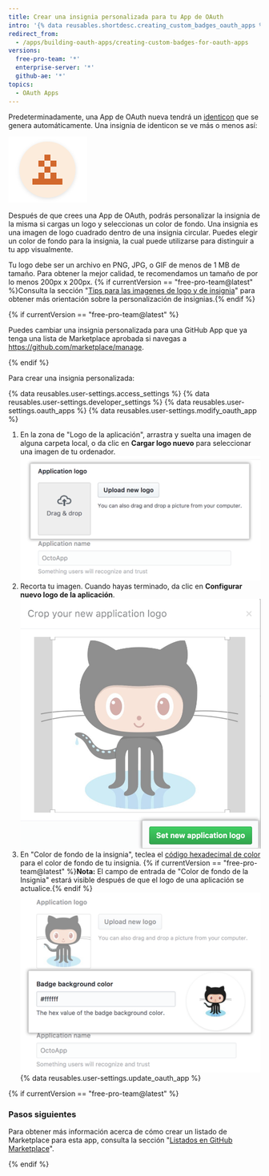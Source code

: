 ```yaml
---
title: Crear una insignia personalizada para tu App de OAuth
intro: '{% data reusables.shortdesc.creating_custom_badges_oauth_apps %}'
redirect_from:
  - /apps/building-oauth-apps/creating-custom-badges-for-oauth-apps
versions:
  free-pro-team: '*'
  enterprise-server: '*'
  github-ae: '*'
topics:
  - OAuth Apps
---
```


Predeterminadamente, una App de OAuth nueva tendrá un [identicon](https://github.com/blog/1586-identicons) que se genera automáticamente. Una insignia de identicon se ve más o menos así:

![Identicon](/assets/images/identicon.png)

Después de que crees una App de OAuth, podrás personalizar la insignia de la misma si cargas un logo y seleccionas un color de fondo. Una insignia es una imagen de logo cuadrado dentro de una insignia circular. Puedes elegir un color de fondo para la insignia, la cual puede utilizarse para distinguir a tu app visualmente.

Tu logo debe ser un archivo en PNG, JPG, o GIF de menos de 1 MB de tamaño. Para obtener la mejor calidad, te recomendamos un tamaño de por lo menos 200px x 200px. {% if currentVersion == "free-pro-team@latest" %}Consulta la sección "[Tips para las imagenes de logo y de insignia](/marketplace/listing-on-github-marketplace/writing-github-marketplace-listing-descriptions/#guidelines-for-logos)" para obtener más orientación sobre la personalización de insignias.{% endif %}

{% if currentVersion == "free-pro-team@latest" %}

Puedes cambiar una insignia personalizada para una GitHub App que ya tenga una lista de Marketplace aprobada si navegas a https://github.com/marketplace/manage.

{% endif %}

Para crear una insignia personalizada:

{% data reusables.user-settings.access_settings %}
{% data reusables.user-settings.developer_settings %}
{% data reusables.user-settings.oauth_apps %}
{% data reusables.user-settings.modify_oauth_app %}
1. En la zona de "Logo de la aplicación", arrastra y suelta una imagen de alguna carpeta local, o da clic en **Cargar logo nuevo** para seleccionar una imagen de tu ordenador. ![Cargar un logo](/assets/images/oauth-apps/oauth_apps_upload_logo.png)
6. Recorta tu imagen. Cuando hayas terminado, da clic en **Configurar nuevo logo de la aplicación**. ![Cortar y confirmar logo](/assets/images/oauth-apps/oauth_apps_crop_and_set_logo.png)
7. En "Color de fondo de la insignia", teclea el [código hexadecimal de color](http://www.color-hex.com/) para el color de fondo de tu insignia.
{% if currentVersion == "free-pro-team@latest" %}**Nota:** El campo de entrada de "Color de fondo de la Insignia" estará visible después de que el logo de una aplicación se actualice.{% endif %}
![Color de fondo de la insignia](/assets/images/oauth-apps/oauth_apps_badge_background_color.png)
{% data reusables.user-settings.update_oauth_app %}

{% if currentVersion == "free-pro-team@latest" %}

### Pasos siguientes

Para obtener más información acerca de cómo crear un listado de Marketplace para esta app, consulta la sección "[Listados en GitHub Marketplace](/marketplace/listing-on-github-marketplace/)".

{% endif %}
